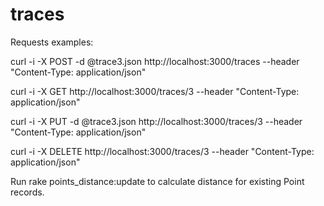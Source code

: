 # traces

Requests examples:

curl -i -X POST -d @trace3.json http://localhost:3000/traces --header "Content-Type: application/json"

curl -i -X GET http://localhost:3000/traces/3 --header "Content-Type: application/json"

curl -i -X PUT -d @trace3.json http://localhost:3000/traces/3 --header "Content-Type: application/json"

curl -i -X DELETE http://localhost:3000/traces/3 --header "Content-Type: application/json"

Run rake points_distance:update to calculate distance for existing Point records.
